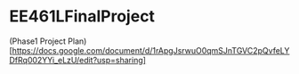 # EE461LFinalProject

(Phase1 Project Plan) [https://docs.google.com/document/d/1rApgJsrwuO0qmSJnTGVC2pQvfeLYDfRq002YYi_eLzU/edit?usp=sharing]
